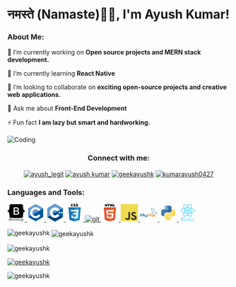 <h1 align="left">नमस्ते (Namaste)🙏🏻, I'm Ayush Kumar!</h1>
<h3 align="left">About Me:</h3>

🔭 I’m currently working on **Open source projects and MERN stack development.**

🌱 I’m currently learning **React Native**

👯 I’m looking to collaborate on **exciting open-source projects and creative web applications.**

💬 Ask me about **Front-End Development**

⚡ Fun fact **I am lazy but smart and hardworking.**

<img align="center" alt="Coding" width="400" src="https://thumbs.gfycat.com/DifficultLimpingBubblefish-max-1mb.gif">


<h3 align="center">Connect with me:</h3>
<p align="center">
<a href="https://twitter.com/ayush_legit" target="blank"><img align="center" src="https://raw.githubusercontent.com/rahuldkjain/github-profile-readme-generator/master/src/images/icons/Social/twitter.svg" alt="ayush_legit" height="30" width="40" /></a>
<a href="https://www.linkedin.com/in/ayush-kumar-72a6231b6/" target="blank"><img align="center" src="https://raw.githubusercontent.com/rahuldkjain/github-profile-readme-generator/master/src/images/icons/Social/linked-in-alt.svg" alt="ayush kumar" height="30" width="40" /></a>
<a href="https://leetcode.com/geekayushk/" target="blank"><img align="center" src="https://raw.githubusercontent.com/rahuldkjain/github-profile-readme-generator/master/src/images/icons/Social/leet-code.svg" alt="geekayushk" height="30" width="40" /></a>
<a href="https://www.hackerrank.com/kumarayush0427" target="blank"><img align="center" src="https://raw.githubusercontent.com/rahuldkjain/github-profile-readme-generator/master/src/images/icons/Social/hackerrank.svg" alt="kumarayush0427" height="30" width="40" /></a>
</p>


<h3 align="left">Languages and Tools:</h3>

<p align="left"> <a href="https://getbootstrap.com" target="_blank" rel="noreferrer"> <img src="https://raw.githubusercontent.com/devicons/devicon/master/icons/bootstrap/bootstrap-plain-wordmark.svg" alt="bootstrap" width="40" height="40"/> </a> <a href="https://www.cprogramming.com/" target="_blank" rel="noreferrer"> <img src="https://raw.githubusercontent.com/devicons/devicon/master/icons/c/c-original.svg" alt="c" width="40" height="40"/> </a> <a href="https://www.w3schools.com/cpp/" target="_blank" rel="noreferrer"> <img src="https://raw.githubusercontent.com/devicons/devicon/master/icons/cplusplus/cplusplus-original.svg" alt="cplusplus" width="40" height="40"/> </a> <a href="https://www.w3schools.com/css/" target="_blank" rel="noreferrer"> <img src="https://raw.githubusercontent.com/devicons/devicon/master/icons/css3/css3-original-wordmark.svg" alt="css3" width="40" height="40"/> </a> <a href="https://git-scm.com/" target="_blank" rel="noreferrer"> <img src="https://www.vectorlogo.zone/logos/git-scm/git-scm-icon.svg" alt="git" width="40" height="40"/> </a> <a href="https://www.w3.org/html/" target="_blank" rel="noreferrer"> <img src="https://raw.githubusercontent.com/devicons/devicon/master/icons/html5/html5-original-wordmark.svg" alt="html5" width="40" height="40"/> </a> <a href="https://developer.mozilla.org/en-US/docs/Web/JavaScript" target="_blank" rel="noreferrer"> <img src="https://raw.githubusercontent.com/devicons/devicon/master/icons/javascript/javascript-original.svg" alt="javascript" width="40" height="40"/> </a> <a href="https://www.mysql.com/" target="_blank" rel="noreferrer"> <img src="https://raw.githubusercontent.com/devicons/devicon/master/icons/mysql/mysql-original-wordmark.svg" alt="mysql" width="40" height="40"/> </a> <a href="https://www.python.org" target="_blank" rel="noreferrer"> <img src="https://raw.githubusercontent.com/devicons/devicon/master/icons/python/python-original.svg" alt="python" width="40" height="40"/> </a> <a href="https://reactjs.org/" target="_blank" rel="noreferrer"> <img src="https://raw.githubusercontent.com/devicons/devicon/master/icons/react/react-original-wordmark.svg" alt="react" width="40" height="40"/> </a> </p>

<p><img align="left" src="https://github-readme-stats.vercel.app/api/top-langs?username=geekayushk&show_icons=true&theme=dark&locale=en&layout=compact" alt="geekayushk" /></p>

<p>&nbsp;<img align="center" src="https://github-readme-stats.vercel.app/api?username=geekayushk&show_icons=true&theme=dark&locale=en" alt="geekayushk" /></p>

<p><img align="center" src="https://github-readme-streak-stats.herokuapp.com/?user=geekayushk&theme=dark" alt="geekayushk" /></p>
<p align="left"> <a href="https://github.com/ryo-ma/github-profile-trophy"><img src="https://github-profile-trophy.vercel.app/?username=geekayushk&theme=monokai" alt="geekayushk" /></a> </p>
<p align="left"> <img src="https://komarev.com/ghpvc/?username=geekayushk&label=Profile%20views&color=0e75b6&style=flat" alt="geekayushk" /> </p>
